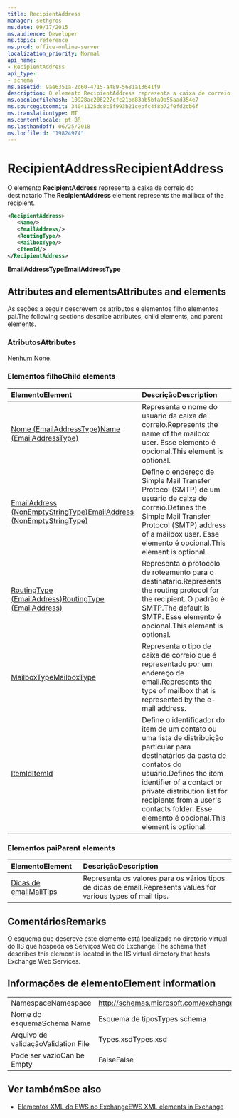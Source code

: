 ```yaml
---
title: RecipientAddress
manager: sethgros
ms.date: 09/17/2015
ms.audience: Developer
ms.topic: reference
ms.prod: office-online-server
localization_priority: Normal
api_name:
- RecipientAddress
api_type:
- schema
ms.assetid: 9ae6351a-2c60-4715-a489-5681a13641f9
description: O elemento RecipientAddress representa a caixa de correio do destinatário.
ms.openlocfilehash: 10928ac206227cfc21bd83ab5bfa9a55aad354e7
ms.sourcegitcommit: 34041125dc8c5f993b21cebfc4f8b72f0fd2cb6f
ms.translationtype: MT
ms.contentlocale: pt-BR
ms.lasthandoff: 06/25/2018
ms.locfileid: "19824974"
---
```

# <a name="recipientaddress"></a><span data-ttu-id="afb89-103">RecipientAddress</span><span class="sxs-lookup"><span data-stu-id="afb89-103">RecipientAddress</span></span>

<span data-ttu-id="afb89-104">O elemento **RecipientAddress** representa a caixa de correio do destinatário.</span><span class="sxs-lookup"><span data-stu-id="afb89-104">The **RecipientAddress** element represents the mailbox of the recipient.</span></span> 
  
```xml
<RecipientAddress>
   <Name/>
   <EmailAddress/>
   <RoutingType/>
   <MailboxType/>
   <ItemId/>
</RecipientAddress>
```

 <span data-ttu-id="afb89-105">**EmailAddressType**</span><span class="sxs-lookup"><span data-stu-id="afb89-105">**EmailAddressType**</span></span>
## <a name="attributes-and-elements"></a><span data-ttu-id="afb89-106">Attributes and elements</span><span class="sxs-lookup"><span data-stu-id="afb89-106">Attributes and elements</span></span>

<span data-ttu-id="afb89-107">As seções a seguir descrevem os atributos e elementos filho elementos pai.</span><span class="sxs-lookup"><span data-stu-id="afb89-107">The following sections describe attributes, child elements, and parent elements.</span></span>
  
### <a name="attributes"></a><span data-ttu-id="afb89-108">Atributos</span><span class="sxs-lookup"><span data-stu-id="afb89-108">Attributes</span></span>

<span data-ttu-id="afb89-109">Nenhum.</span><span class="sxs-lookup"><span data-stu-id="afb89-109">None.</span></span>
  
### <a name="child-elements"></a><span data-ttu-id="afb89-110">Elementos filho</span><span class="sxs-lookup"><span data-stu-id="afb89-110">Child elements</span></span>

|<span data-ttu-id="afb89-111">**Elemento**</span><span class="sxs-lookup"><span data-stu-id="afb89-111">**Element**</span></span>|<span data-ttu-id="afb89-112">**Descrição**</span><span class="sxs-lookup"><span data-stu-id="afb89-112">**Description**</span></span>|
|:-----|:-----|
|[<span data-ttu-id="afb89-113">Nome (EmailAddressType)</span><span class="sxs-lookup"><span data-stu-id="afb89-113">Name (EmailAddressType)</span></span>](name-emailaddresstype.md) <br/> |<span data-ttu-id="afb89-114">Representa o nome do usuário da caixa de correio.</span><span class="sxs-lookup"><span data-stu-id="afb89-114">Represents the name of the mailbox user.</span></span> <span data-ttu-id="afb89-115">Esse elemento é opcional.</span><span class="sxs-lookup"><span data-stu-id="afb89-115">This element is optional.</span></span>  <br/> |
|[<span data-ttu-id="afb89-116">EmailAddress (NonEmptyStringType)</span><span class="sxs-lookup"><span data-stu-id="afb89-116">EmailAddress (NonEmptyStringType)</span></span>](emailaddress-nonemptystringtype.md) <br/> |<span data-ttu-id="afb89-117">Define o endereço de Simple Mail Transfer Protocol (SMTP) de um usuário de caixa de correio.</span><span class="sxs-lookup"><span data-stu-id="afb89-117">Defines the Simple Mail Transfer Protocol (SMTP) address of a mailbox user.</span></span> <span data-ttu-id="afb89-118">Esse elemento é opcional.</span><span class="sxs-lookup"><span data-stu-id="afb89-118">This element is optional.</span></span>  <br/> |
|[<span data-ttu-id="afb89-119">RoutingType (EmailAddress)</span><span class="sxs-lookup"><span data-stu-id="afb89-119">RoutingType (EmailAddress)</span></span>](routingtype-emailaddress.md) <br/> |<span data-ttu-id="afb89-120">Representa o protocolo de roteamento para o destinatário.</span><span class="sxs-lookup"><span data-stu-id="afb89-120">Represents the routing protocol for the recipient.</span></span> <span data-ttu-id="afb89-121">O padrão é SMTP.</span><span class="sxs-lookup"><span data-stu-id="afb89-121">The default is SMTP.</span></span> <span data-ttu-id="afb89-122">Esse elemento é opcional.</span><span class="sxs-lookup"><span data-stu-id="afb89-122">This element is optional.</span></span>  <br/> |
|[<span data-ttu-id="afb89-123">MailboxType</span><span class="sxs-lookup"><span data-stu-id="afb89-123">MailboxType</span></span>](mailboxtype.md) <br/> |<span data-ttu-id="afb89-124">Representa o tipo de caixa de correio que é representado por um endereço de email.</span><span class="sxs-lookup"><span data-stu-id="afb89-124">Represents the type of mailbox that is represented by the e-mail address.</span></span>  <br/> |
|[<span data-ttu-id="afb89-125">ItemId</span><span class="sxs-lookup"><span data-stu-id="afb89-125">ItemId</span></span>](itemid.md) <br/> |<span data-ttu-id="afb89-126">Define o identificador do item de um contato ou uma lista de distribuição particular para destinatários da pasta de contatos do usuário.</span><span class="sxs-lookup"><span data-stu-id="afb89-126">Defines the item identifier of a contact or private distribution list for recipients from a user's contacts folder.</span></span> <span data-ttu-id="afb89-127">Esse elemento é opcional.</span><span class="sxs-lookup"><span data-stu-id="afb89-127">This element is optional.</span></span>  <br/> |
   
### <a name="parent-elements"></a><span data-ttu-id="afb89-128">Elementos pai</span><span class="sxs-lookup"><span data-stu-id="afb89-128">Parent elements</span></span>

|<span data-ttu-id="afb89-129">**Elemento**</span><span class="sxs-lookup"><span data-stu-id="afb89-129">**Element**</span></span>|<span data-ttu-id="afb89-130">**Descrição**</span><span class="sxs-lookup"><span data-stu-id="afb89-130">**Description**</span></span>|
|:-----|:-----|
|[<span data-ttu-id="afb89-131">Dicas de email</span><span class="sxs-lookup"><span data-stu-id="afb89-131">MailTips</span></span>](mailtips.md) <br/> |<span data-ttu-id="afb89-132">Representa os valores para os vários tipos de dicas de email.</span><span class="sxs-lookup"><span data-stu-id="afb89-132">Represents values for various types of mail tips.</span></span>  <br/> |
   
## <a name="remarks"></a><span data-ttu-id="afb89-133">Comentários</span><span class="sxs-lookup"><span data-stu-id="afb89-133">Remarks</span></span>

<span data-ttu-id="afb89-134">O esquema que descreve este elemento está localizado no diretório virtual do IIS que hospeda os Serviços Web do Exchange.</span><span class="sxs-lookup"><span data-stu-id="afb89-134">The schema that describes this element is located in the IIS virtual directory that hosts Exchange Web Services.</span></span>
  
## <a name="element-information"></a><span data-ttu-id="afb89-135">Informações de elemento</span><span class="sxs-lookup"><span data-stu-id="afb89-135">Element information</span></span>

|||
|:-----|:-----|
|<span data-ttu-id="afb89-136">Namespace</span><span class="sxs-lookup"><span data-stu-id="afb89-136">Namespace</span></span>  <br/> |http://schemas.microsoft.com/exchange/services/2006/types  <br/> |
|<span data-ttu-id="afb89-137">Nome do esquema</span><span class="sxs-lookup"><span data-stu-id="afb89-137">Schema Name</span></span>  <br/> |<span data-ttu-id="afb89-138">Esquema de tipos</span><span class="sxs-lookup"><span data-stu-id="afb89-138">Types schema</span></span>  <br/> |
|<span data-ttu-id="afb89-139">Arquivo de validação</span><span class="sxs-lookup"><span data-stu-id="afb89-139">Validation File</span></span>  <br/> |<span data-ttu-id="afb89-140">Types.xsd</span><span class="sxs-lookup"><span data-stu-id="afb89-140">Types.xsd</span></span>  <br/> |
|<span data-ttu-id="afb89-141">Pode ser vazio</span><span class="sxs-lookup"><span data-stu-id="afb89-141">Can be Empty</span></span>  <br/> |<span data-ttu-id="afb89-142">False</span><span class="sxs-lookup"><span data-stu-id="afb89-142">False</span></span>  <br/> |
   
## <a name="see-also"></a><span data-ttu-id="afb89-143">Ver também</span><span class="sxs-lookup"><span data-stu-id="afb89-143">See also</span></span>



- [<span data-ttu-id="afb89-144">Elementos XML do EWS no Exchange</span><span class="sxs-lookup"><span data-stu-id="afb89-144">EWS XML elements in Exchange</span></span>](ews-xml-elements-in-exchange.md)

